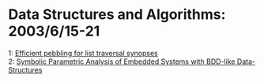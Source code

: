 # Data Structures and Algorithms: 2003/6/15-21  
1: [Efficient pebbling for list traversal synopses](https://doi.org/10.48550/arXiv.cs/0306104)  
2: [Symbolic Parametric Analysis of Embedded Systems with BDD-like  Data-Structures](https://doi.org/10.48550/arXiv.cs/0306113)  